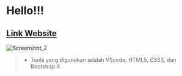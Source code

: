 # Hello!!!

## [Link Website](https://app.netlify.com/sites/practical-bhabha-3fda51/overview)

![Screenshot_2](https://user-images.githubusercontent.com/34154595/128299845-f0a68e76-16db-44c1-9093-a4502595ff58.png)

> - Tools yang digunakan adalah VScode, HTML5, CSS3, dan Bootstrap 4
